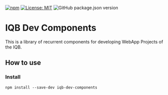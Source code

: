 [![npm](https://img.shields.io/npm/v/iqb-components.svg?style=flat-square)](https://www.npmjs.com/package/iqb-components)
[![License: MIT](https://img.shields.io/badge/License-MIT-yellow.svg?style=flat-square)](LICENSE)
![GitHub package.json version](https://img.shields.io/github/package-json/v/iqb-berlin/iqb-dev-components?style=flat-square)

# IQB Dev Components

This is a library of recurrent components for developing WebApp Projects of the IQB.

## How to use

### Install
```
npm install --save-dev iqb-dev-components
```
